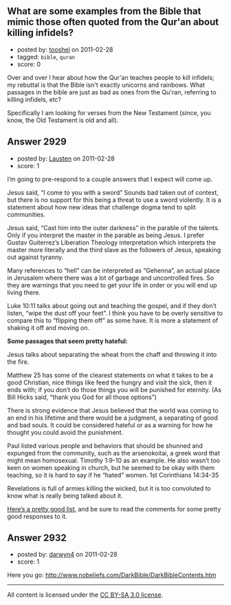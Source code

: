 ## What are some examples from the Bible that mimic those often quoted from the Qur'an about killing infidels?

- posted by: [tooshel](https://stackexchange.com/users/-1/817-tooshel) on 2011-02-28
- tagged: `bible`, `quran`
- score: 0

Over and over I hear about how the Qur'an teaches people to kill infidels; my rebuttal is that the Bible isn't exactly unicorns and rainbows. What passages in the bible are just as bad as ones from the Qu'ran, referring to killing infidels, etc? 

Specifically I am looking for verses from the New Testament (since, you know, the Old Testament is old and all). 


## Answer 2929

- posted by: [Lausten](https://stackexchange.com/users/-1/584-lausten) on 2011-02-28
- score: 1

<p>I’m going to pre-respond to a couple answers that I expect will come up. </p>

<p>Jesus said, “I come to you with a sword” Sounds bad taken out of context, but there is no support for this being a threat to use a sword violently. It is a statement about how new ideas that challenge dogma tend to split communities. </p>

<p>Jesus said, “Cast him into the outer darkness” in the parable of the talents. Only if you interpret the master in the parable as being Jesus. I prefer Gustav Guiterrez’s Liberation Theology interpretation which interprets the master more literally and the third slave as the followers of Jesus, speaking out against tyranny. </p>

<p>Many references to “hell” can be interpreted as “Gehenna”, an actual place in Jerusalem where there was a lot of garbage and uncontrolled fires. So they are warnings that you need to get your life in order or you will end up living there. </p>

<p>Luke 10:11 talks about going out and teaching the gospel, and if they don’t listen, “wipe the dust off your feet”. I think you have to be overly sensitive to compare this to “flipping them off” as some have. It is more a statement of shaking it off and moving on. </p>

<p><strong>Some passages that seem pretty hateful:</strong></p>

<p>Jesus talks about separating the wheat from the chaff and throwing it into the fire. </p>

<p>Matthew 25 has some of the clearest statements on what it takes to be a good Christian, nice things like feed the hungry and visit the sick, then it ends with; if you don’t do those things you will be punished for eternity. (As Bill Hicks said, “thank you God for all those options”)</p>

<p>There is strong evidence that Jesus believed that the world was coming to an end in his lifetime and there would be a judgment, a separating of good and bad souls. It could be considered hateful or as a warning for how he thought you could avoid the punishment. </p>

<p>Paul listed various people and behaviors that should be shunned and expunged from the community, such as the arsenokoitai, a greek word that might mean homosexual. Timothy 1:9-10 as an example. He also wasn’t too keen on women speaking in church, but he seemed to be okay with them teaching, so it is hard to say if he “hated” women. 1st Corinthians 14:34-35</p>

<p>Revelations is full of armies killing the wicked, but it is too convoluted to know what is really being talked about it. </p>

<p><a href="http://gretachristina.typepad.com/greta_christinas_weblog/2007/08/eternal-fire-wh.html" rel="nofollow">Here’s a pretty good list</a>, and be sure to read the comments for some pretty good responses to it.  </p>



## Answer 2932

- posted by: [darwyn4](https://stackexchange.com/users/-1/1161-darwyn4) on 2011-02-28
- score: 1

Here you go: http://www.nobeliefs.com/DarkBible/DarkBibleContents.htm



---

All content is licensed under the [CC BY-SA 3.0 license](https://creativecommons.org/licenses/by-sa/3.0/).
